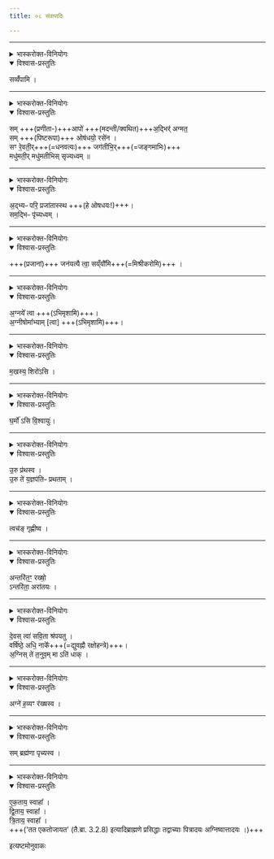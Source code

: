 ```yaml
---
title: ०८ संवापादिः

---
```


____

<details><summary>भास्करोक्त-विनियोगः</summary>

पिष्टानि संवपति
</details>

<details open><summary>विश्वास-प्रस्तुतिः</summary>

सव्वँ॑पामि ।
</details>



____

<details><summary>भास्करोक्त-विनियोगः</summary>

प्रणीता मदन्तीरानीयमानाः प्रतिमन्त्रयते
</details>

<details open><summary>विश्वास-प्रस्तुतिः</summary>

सम् +++(प्रणीता-)+++आपो॑ +++(मदन्ती/क्वथित)+++अ॒द्भिर्॑ अग्मत॒  
सम् +++(पिष्टरूपा)+++ ओष॑धयो॒ रसे॑न ।  
सꣳ रे॒वती॒र्+++(=धनवत्यः)+++ जग॑तीभि॒र्+++(=जङ्गमाभिः)+++  
मधु॑मती॒र् मधु॑मतीभिस् सृज्यध्वम्  ॥
</details>



____

<details><summary>भास्करोक्त-विनियोगः</summary>

अपः परिप्लावयति
</details>

<details open><summary>विश्वास-प्रस्तुतिः</summary>

अ॒द्भ्यᳶ परि॒ प्रजा॑तास्स्थ +++(हे ओषधयः!)+++।   
सम॒द्भिᳶ पृ॑च्यध्वम् ।
</details>


____

<details><summary>भास्करोक्त-विनियोगः</summary>

आलोडयति
</details>

<details open><summary>विश्वास-प्रस्तुतिः</summary>

+++(प्रजानां)+++ जन॑यत्यै त्वा॒ सय्ँयौ᳚मि+++(=मिश्रीकरोमि)+++ ।
</details>


____

<details><summary>भास्करोक्त-विनियोगः</summary>

व्यूह्याभिमृशति
</details>

<details open><summary>विश्वास-प्रस्तुतिः</summary>

अ॒ग्नये᳚ त्वा +++(ऽभिमृशामि)+++।   
अ॒ग्नीषोमा᳚भ्याम् [त्वा]  +++(ऽभिमृशामि)+++।  
</details>


____

<details><summary>भास्करोक्त-विनियोगः</summary>

पिण्डं करोति
</details>

<details open><summary>विश्वास-प्रस्तुतिः</summary>

म॒खस्य॒ शिरो॑ऽसि ।
</details>


____

<details><summary>भास्करोक्त-विनियोगः</summary>

अधिश्रयति
</details>

<details open><summary>विश्वास-प्रस्तुतिः</summary>

घ॒र्मो॑ ऽसि वि॒श्वायुः॑।
</details>


____

<details><summary>भास्करोक्त-विनियोगः</summary>

प्रथयति
</details>

<details open><summary>विश्वास-प्रस्तुतिः</summary>

उ॒रु प्र॑थस्व ।  
उ॒रु ते॑ य॒ज्ञप॑तिᳶ प्रथताम् ।  
</details>


____

<details><summary>भास्करोक्त-विनियोगः</summary>

श्लक्ष्णीकरोति
</details>

<details open><summary>विश्वास-प्रस्तुतिः</summary>

त्वच॑ङ् गृह्णीष्व ।
</details>


____

<details><summary>भास्करोक्त-विनियोगः</summary>

पर्यग्नि करोति
</details>

<details open><summary>विश्वास-प्रस्तुतिः</summary>

अन्तरि॑त॒ꣳ॒ रख्षो॒  
ऽन्तरि॑ता॒ अरा॑तयः ।
</details>


____

<details><summary>भास्करोक्त-विनियोगः</summary>

श्रपयति
</details>

<details open><summary>विश्वास-प्रस्तुतिः</summary>

दे॒वस् त्वा॑ सवि॒ता श्र॑पयतु ।   
वर्षि॑ष्ठे॒ अधि॒ नाके᳚+++(=द्युवह्नौ रक्षोहन्त्रे)+++।   
अ॒ग्निस् ते॑ त॒नुव॒म् मा ऽति॑ धाक् ।
</details>


____

<details><summary>भास्करोक्त-विनियोगः</summary>

गार्हपत्यमभिमन्त्रयते
</details>

<details open><summary>विश्वास-प्रस्तुतिः</summary>

अग्ने॑ ह॒व्यꣳ र॑ख्षस्व ।
</details>


____

<details><summary>भास्करोक्त-विनियोगः</summary>

भस्मनाभिवासयति
</details>

<details open><summary>विश्वास-प्रस्तुतिः</summary>

सम् ब्रह्म॑णा पृच्यस्व ।
</details>


____

<details><summary>भास्करोक्त-विनियोगः</summary>

पात्रनिर्णेजनीरपो निनयति
</details>

<details open><summary>विश्वास-प्रस्तुतिः</summary>

ए॒क॒ताय॒ स्वाहा᳚ ।   
द्वि॒ताय॒ स्वाहा᳚ ।    
त्रि॒ताय॒ स्वाहा᳚ ।  
+++('तत एकतोजायत' (तै.ब्रा. 3.2.8) इत्यादिब्राह्मणे प्रसिद्धाः तद्वाच्याः पित्रादयः अग्निष्वात्तादयः ।)+++
</details>



 इत्यष्टमोनुवाकः  
